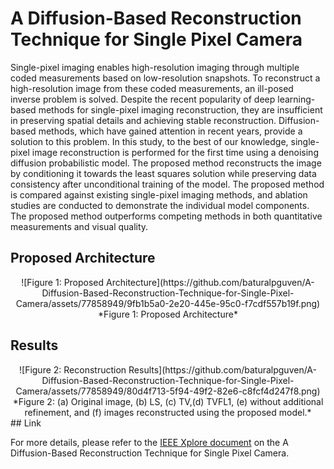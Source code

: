 # A Diffusion-Based Reconstruction Technique for Single Pixel Camera

Single-pixel imaging enables high-resolution imaging through multiple coded measurements based on low-resolution snapshots. To reconstruct a high-resolution image from these coded measurements, an ill-posed inverse problem is solved. Despite the recent popularity of deep learning-based methods for single-pixel imaging reconstruction, they are insufficient in preserving spatial details and achieving stable reconstruction. Diffusion-based methods, which have gained attention in recent years, provide a solution to this problem. In this study, to the best of our knowledge, single-pixel image reconstruction is performed for the first time using a denoising diffusion probabilistic model. The proposed method reconstructs the image by conditioning it towards the least squares solution while preserving data consistency after unconditional training of the model. The proposed method is compared against existing single-pixel imaging methods, and ablation studies are conducted to demonstrate the individual model components. The proposed method outperforms competing methods in both quantitative measurements and visual quality.

## Proposed Architecture
<div align="center">
![Figure 1: Proposed Architecture](https://github.com/baturalpguven/A-Diffusion-Based-Reconstruction-Technique-for-Single-Pixel-Camera/assets/77858949/9fb1b5a0-2e20-445e-95c0-f7cdf557b19f.png)
*Figure 1: Proposed Architecture*
</div>
  


## Results
<div align="center">
![Figure 2: Reconstruction Results](https://github.com/baturalpguven/A-Diffusion-Based-Reconstruction-Technique-for-Single-Pixel-Camera/assets/77858949/80d4f713-5f94-49f2-82e6-c8fcf4d247f8.png)
*Figure 2: (a) Original image, (b) LS, (c) TV,(d) TVFL1, (e) without additional refinement, and (f) images reconstructed using the proposed model.*
</div>
## Link

For more details, please refer to the [IEEE Xplore document](https://ieeexplore.ieee.org/document/10223811/keywords#keywords) on the A Diffusion-Based Reconstruction Technique for Single Pixel Camera.
